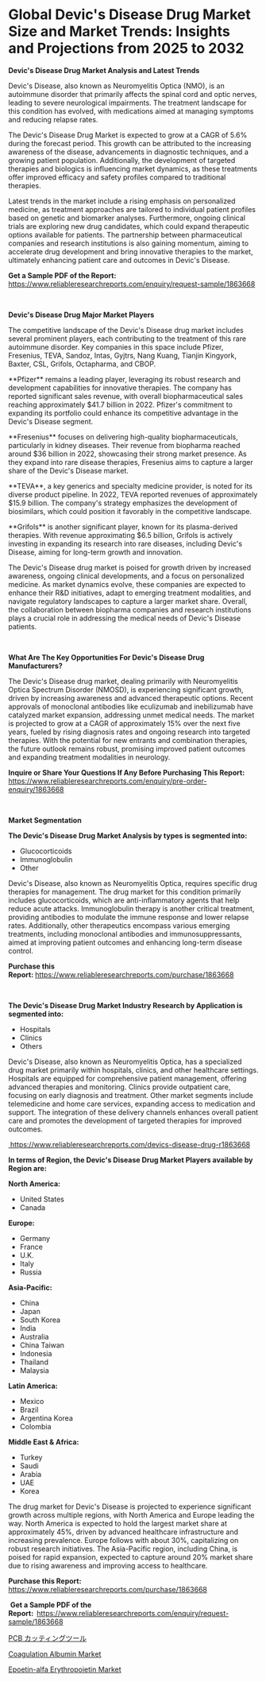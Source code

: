 <p><h1>Global Devic's Disease Drug Market Size and Market Trends: Insights and Projections from 2025 to 2032</h1></p><p><strong>Devic's Disease Drug Market Analysis and Latest Trends</strong></p>
<p><p>Devic's Disease, also known as Neuromyelitis Optica (NMO), is an autoimmune disorder that primarily affects the spinal cord and optic nerves, leading to severe neurological impairments. The treatment landscape for this condition has evolved, with medications aimed at managing symptoms and reducing relapse rates. </p><p>The Devic's Disease Drug Market is expected to grow at a CAGR of 5.6% during the forecast period. This growth can be attributed to the increasing awareness of the disease, advancements in diagnostic techniques, and a growing patient population. Additionally, the development of targeted therapies and biologics is influencing market dynamics, as these treatments offer improved efficacy and safety profiles compared to traditional therapies.</p><p>Latest trends in the market include a rising emphasis on personalized medicine, as treatment approaches are tailored to individual patient profiles based on genetic and biomarker analyses. Furthermore, ongoing clinical trials are exploring new drug candidates, which could expand therapeutic options available for patients. The partnership between pharmaceutical companies and research institutions is also gaining momentum, aiming to accelerate drug development and bring innovative therapies to the market, ultimately enhancing patient care and outcomes in Devic's Disease.</p></p>
<p><strong>Get a Sample PDF of the Report:&nbsp;</strong> <a href="https://www.reliableresearchreports.com/enquiry/request-sample/1863668?utm_campaign=48&utm_medium=2&utm_source=Github&utm_content=ia&utm_term=09032025&utm_id=devics-disease-drug">https://www.reliableresearchreports.com/enquiry/request-sample/1863668</a></p>
<p>&nbsp;</p>
<p><strong>Devic's Disease Drug Major Market Players</strong></p>
<p><p>The competitive landscape of the Devic's Disease drug market includes several prominent players, each contributing to the treatment of this rare autoimmune disorder. Key companies in this space include Pfizer, Fresenius, TEVA, Sandoz, Intas, Gyjtrs, Nang Kuang, Tianjin Kingyork, Baxter, CSL, Grifols, Octapharma, and CBOP.</p><p>**Pfizer** remains a leading player, leveraging its robust research and development capabilities for innovative therapies. The company has reported significant sales revenue, with overall biopharmaceutical sales reaching approximately $41.7 billion in 2022. Pfizer's commitment to expanding its portfolio could enhance its competitive advantage in the Devic's Disease segment.</p><p>**Fresenius** focuses on delivering high-quality biopharmaceuticals, particularly in kidney diseases. Their revenue from biopharma reached around $36 billion in 2022, showcasing their strong market presence. As they expand into rare disease therapies, Fresenius aims to capture a larger share of the Devic's Disease market.</p><p>**TEVA**, a key generics and specialty medicine provider, is noted for its diverse product pipeline. In 2022, TEVA reported revenues of approximately $15.9 billion. The company's strategy emphasizes the development of biosimilars, which could position it favorably in the competitive landscape.</p><p>**Grifols** is another significant player, known for its plasma-derived therapies. With revenue approximating $6.5 billion, Grifols is actively investing in expanding its research into rare diseases, including Devic's Disease, aiming for long-term growth and innovation.</p><p>The Devic's Disease drug market is poised for growth driven by increased awareness, ongoing clinical developments, and a focus on personalized medicine. As market dynamics evolve, these companies are expected to enhance their R&D initiatives, adapt to emerging treatment modalities, and navigate regulatory landscapes to capture a larger market share. Overall, the collaboration between biopharma companies and research institutions plays a crucial role in addressing the medical needs of Devic's Disease patients.</p></p>
<p>&nbsp;</p>
<p><strong>What Are The Key Opportunities For Devic's Disease Drug Manufacturers?</strong></p>
<p><p>The Devic's Disease drug market, dealing primarily with Neuromyelitis Optica Spectrum Disorder (NMOSD), is experiencing significant growth, driven by increasing awareness and advanced therapeutic options. Recent approvals of monoclonal antibodies like eculizumab and inebilizumab have catalyzed market expansion, addressing unmet medical needs. The market is projected to grow at a CAGR of approximately 15% over the next five years, fueled by rising diagnosis rates and ongoing research into targeted therapies. With the potential for new entrants and combination therapies, the future outlook remains robust, promising improved patient outcomes and expanding treatment modalities in neurology.</p></p>
<p><strong>Inquire or Share Your Questions If Any Before Purchasing This Report:</strong> <a href="https://www.reliableresearchreports.com/enquiry/pre-order-enquiry/1863668?utm_campaign=48&utm_medium=2&utm_source=Github&utm_content=ia&utm_term=09032025&utm_id=devics-disease-drug">https://www.reliableresearchreports.com/enquiry/pre-order-enquiry/1863668</a></p>
<p>&nbsp;</p>
<p><strong>Market Segmentation</strong></p>
<p><strong>The Devic's Disease Drug Market Analysis by types is segmented into:</strong></p>
<p><ul><li>Glucocorticoids</li><li>Immunoglobulin</li><li>Other</li></ul></p>
<p><p>Devic's Disease, also known as Neuromyelitis Optica, requires specific drug therapies for management. The drug market for this condition primarily includes glucocorticoids, which are anti-inflammatory agents that help reduce acute attacks. Immunoglobulin therapy is another critical treatment, providing antibodies to modulate the immune response and lower relapse rates. Additionally, other therapeutics encompass various emerging treatments, including monoclonal antibodies and immunosuppressants, aimed at improving patient outcomes and enhancing long-term disease control.</p></p>
<p><strong>Purchase this Report:&nbsp;</strong><a href="https://www.reliableresearchreports.com/purchase/1863668?utm_campaign=48&utm_medium=2&utm_source=Github&utm_content=ia&utm_term=09032025&utm_id=devics-disease-drug">https://www.reliableresearchreports.com/purchase/1863668</a></p>
<p>&nbsp;</p>
<p><strong>The Devic's Disease Drug Market Industry Research by Application is segmented into:</strong></p>
<p><ul><li>Hospitals</li><li>Clinics</li><li>Others</li></ul></p>
<p><p>Devic's Disease, also known as Neuromyelitis Optica, has a specialized drug market primarily within hospitals, clinics, and other healthcare settings. Hospitals are equipped for comprehensive patient management, offering advanced therapies and monitoring. Clinics provide outpatient care, focusing on early diagnosis and treatment. Other market segments include telemedicine and home care services, expanding access to medication and support. The integration of these delivery channels enhances overall patient care and promotes the development of targeted therapies for improved outcomes.</p></p>
<p><a href="https://www.reliableresearchreports.com/devics-disease-drug-r1863668?utm_campaign=48&utm_medium=2&utm_source=Github&utm_content=ia&utm_term=09032025&utm_id=devics-disease-drug">&nbsp;https://www.reliableresearchreports.com/devics-disease-drug-r1863668</a></p>
<p><strong>In terms of Region, the Devic's Disease Drug Market Players available by Region are:</strong></p>
<p>
    <p> <strong> North America: </strong>
        <ul>
            <li>United States</li>
            <li>Canada</li>
        </ul>
        </p> 
    <p> <strong> Europe: </strong>
        <ul>
            <li>Germany</li>
            <li>France</li>
            <li>U.K.</li>
            <li>Italy</li>
            <li>Russia</li>
        </ul>
        </p> 
    <p> <strong> Asia-Pacific: </strong>
        <ul>
            <li>China</li>
            <li>Japan</li>
            <li>South Korea</li>
            <li>India</li>
            <li>Australia</li>
            <li>China Taiwan</li>
            <li>Indonesia</li>
            <li>Thailand</li>
            <li>Malaysia</li>
        </ul>
        </p> 
    <p> <strong> Latin America: </strong>
        <ul>
            <li>Mexico</li>
            <li>Brazil</li>
            <li>Argentina Korea</li>
            <li>Colombia</li>
        </ul>
        </p> 
    <p> <strong> Middle East & Africa: </strong>
        <ul>
            <li>Turkey</li>
            <li>Saudi</li>
            <li>Arabia</li>
            <li>UAE</li>
            <li>Korea</li>
        </ul>
    </p>
    </p>
<p><p>The drug market for Devic's Disease is projected to experience significant growth across multiple regions, with North America and Europe leading the way. North America is expected to hold the largest market share at approximately 45%, driven by advanced healthcare infrastructure and increasing prevalence. Europe follows with about 30%, capitalizing on robust research initiatives. The Asia-Pacific region, including China, is poised for rapid expansion, expected to capture around 20% market share due to rising awareness and improving access to healthcare.</p></p>
<p><strong>Purchase this Report: </strong><a href="https://www.reliableresearchreports.com/purchase/1863668?utm_campaign=48&utm_medium=2&utm_source=Github&utm_content=ia&utm_term=09032025&utm_id=devics-disease-drug">https://www.reliableresearchreports.com/purchase/1863668</a></p>
<p>&nbsp;<strong>Get a Sample PDF of the Report:&nbsp;&nbsp;</strong><a href="https://www.reliableresearchreports.com/enquiry/request-sample/1863668?utm_campaign=48&utm_medium=2&utm_source=Github&utm_content=ia&utm_term=09032025&utm_id=devics-disease-drug">https://www.reliableresearchreports.com/enquiry/request-sample/1863668</a></p>
<p><strong></strong></p>
<p><p><a href="https://github.com/lababdou/Market-Research-Report-List-7/blob/main/650939342616.md?utm_campaign=48&utm_medium=2&utm_source=Github&utm_content=ia&utm_term=09032025&utm_id=devics-disease-drug">PCB カッティングツール</a></p><p><a href="https://github.com/gambokaiohjr/Market-Research-Report-List-1/blob/main/coagulation-albumin-market.md?utm_campaign=48&utm_medium=2&utm_source=Github&utm_content=ia&utm_term=09032025&utm_id=devics-disease-drug">Coagulation Albumin Market</a></p><p><a href="https://github.com/aijazdeitzbq/Market-Research-Report-List-1/blob/main/epoetin-alfa-erythropoietin-market.md?utm_campaign=48&utm_medium=2&utm_source=Github&utm_content=ia&utm_term=09032025&utm_id=devics-disease-drug">Epoetin-alfa Erythropoietin Market</a></p></p>
